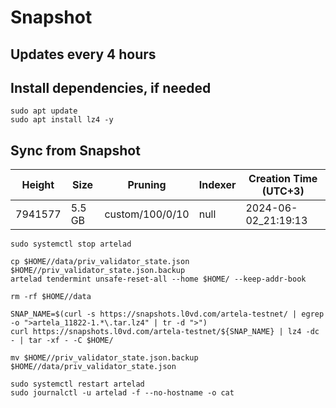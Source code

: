# Snapshot

## Updates every 4 hours

## Install dependencies, if needed
```
sudo apt update
sudo apt install lz4 -y
```

## Sync from Snapshot  
| Height  | Size | Pruning | Indexer | Creation Time (UTC+3) |
| --------- | --------- | --------- | --------- | --------- |
| 7941577  | 5.5 GB  | custom/100/0/10 | null | 2024-06-02_21:19:13 |

```
sudo systemctl stop artelad

cp $HOME//data/priv_validator_state.json $HOME//priv_validator_state.json.backup
artelad tendermint unsafe-reset-all --home $HOME/ --keep-addr-book

rm -rf $HOME//data 

SNAP_NAME=$(curl -s https://snapshots.l0vd.com/artela-testnet/ | egrep -o ">artela_11822-1.*\.tar.lz4" | tr -d ">")
curl https://snapshots.l0vd.com/artela-testnet/${SNAP_NAME} | lz4 -dc - | tar -xf - -C $HOME/

mv $HOME//priv_validator_state.json.backup $HOME//data/priv_validator_state.json

sudo systemctl restart artelad
sudo journalctl -u artelad -f --no-hostname -o cat